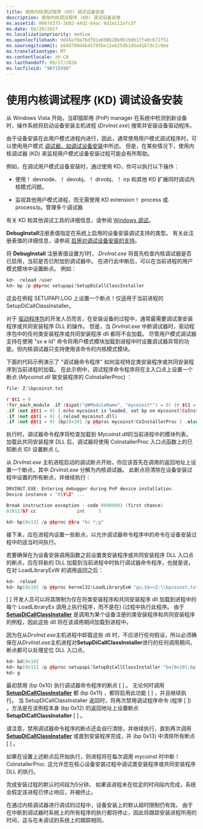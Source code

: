 ```yaml
---
title: 使用内核调试程序 (KD) 调试设备安装
description: 使用内核调试程序 (KD) 调试设备安装
ms.assetid: 0967d375-2602-44d2-b4ac-8d1e112afc3f
ms.date: 04/20/2017
ms.localizationpriority: medium
ms.openlocfilehash: 9d45ef0a76df81e698628b9b19db1ff40c671f51
ms.sourcegitcommit: b84d760d4b45795be12e625db1d5a4167dc2c9ee
ms.translationtype: MT
ms.contentlocale: zh-CN
ms.lasthandoff: 09/17/2020
ms.locfileid: "90715598"
---
```

# <a name="debugging-device-installations-with-the-kernel-debugger-kd"></a>使用内核调试程序 (KD) 调试设备安装


从 Windows Vista 开始，当即插即用 (PnP) manager 在系统中检测到新设备时，操作系统将启动设备安装主机进程 (*DrvInst.exe*) 搜索并安装设备驱动程序。

由于设备安装在此用户模式进程内进行，因此，通常使用用户模式调试程序时，可以使用用户模式 [调试器，如调试设备安装](debugging-device-installations-with-a-user-mode-debugger.md)中所述。 但是，在某些情况下，使用内核调试器 (KD) 来监视用户模式设备安装过程可能会有所帮助。

例如，在调试用户模式设备安装时，通过使用 KD，你可以执行以下操作：

-   使用！ devnode、！ devobj、！ drvobj、！ irp 和其他 KD 扩展同时调试内核模式问题。

-   监视其他用户模式进程，而无需使用 KD extension！ process 或. process/p。管理多个调试器

有关 KD 和其他调试工具的详细信息，请参阅 [Windows 调试](../debugger/index.md)。

**DebugInstall**注册表值指定在系统上启用的设备安装调试支持的类型。 有关此注册表值的详细信息，请参阅 [启用对调试设备安装的支持](enabling-support-for-debugging-device-installations.md)。

将 **DebugInstall** 注册表值设置为1时， *DrvInst.exe* 将首先检查内核调试器是否已启用，当前是否已附加到调试器中。 在进行此中断后，可以在当前进程的用户模式模块中设置断点。 例如：

```cpp
kd> .reload /user
kd> bp /p @$proc setupapi!SetupDiCallClassInstaller
```

这会在例程 SETUPAPI.LOG 上设置一个断点！仅适用于当前进程的 SetupDiCallClassInstaller。

对于 [驱动程序包](driver-packages.md)的开发人员而言，在安装设备的过程中，通常最需要调试类安装程序或共同安装程序 DLL 的操作。 但是，当 *DrvInst.exe* 中断调试器时，驱动程序包中的任何类安装程序或共同安装程序 dll 都将不会加载。 尽管用户模式调试器支持在使用 "sx e ld" 命令将用户模式模块加载到进程中时设置调试器异常的功能，但内核调试器只支持使用该命令的内核模式模块。

下面的代码示例演示了 "调试器命令程序" 如何监视特定类安装程序或共同安装程序到当前进程的加载。 在此示例中，调试程序命令程序将在主入口点上设置一个断点 (*Mycoinst.dll* 联安装程序的 CoInstallerProc) ：

```cpp
file: Z:\bpcoinst.txt

r $t1 = 0
!for_each_module .if ($spat("@#ModuleName", "mycoinst*") = 0) {r $t1 = 1}
.if (not @$t1 = 0) {.echo mycoinst is loaded, set bp on mycoinst!CoInstallerProc } .else {.echo mycoinst not loaded}
.if (not @$t1 = 0) {.reload mycoinst.dll}
.if (not @$t1 = 0) {bp[0x20] /p @$proc mycoinst!CoInstallerProc } .else {bc[0x20]}
```

执行时，调试器命令程序将检查加载到 *Mycoinst.dll*的当前进程中的模块列表。 加载此共同安装程序 DLL 后，调试器将使用 CoInstallerProc 入口点函数上的已知断点 ID) 设置断点 (。

从 *DrvInst.exe* 主机进程启动的调试断点开始，你应该首先在调用的返回地址上设置一个断点，其中 *DrvInst.exe* 分解为内核调试器。 此断点将清除在设备安装过程中设置的所有断点，并继续执行：

```cpp
DRVINST.EXE: Entering debugger during PnP device installation.
Device instance = "X\Y\Z" ...

Break instruction exception - code 80000003 (first chance)
010117b7 cc               int     3

kd> bp[0x13] /p @$proc @$ra "bc *;g"
```

接下来，应在进程内设置一些断点，以允许调试器命令程序中的命令在设备安装过程中的适当时间执行。

若要确保在为设备安装调用函数之前设置类安装程序或共同安装程序 DLL 入口点的断点，应在将新的 DLL 加载到当前进程中时执行调试器命令程序，也就是说，在对 LoadLibraryExW 的调用返回之后：

```cpp
kd> .reload
kd> bp[0x10] /p @$proc kernel32!LoadLibraryExW "gu;$$><Z:\\bpcoinst.txt;g"
```

\[ \] 开发人员可以将其限制为仅在将类安装程序和共同安装程序 dll 加载到进程中的每个 LoadLibraryEx 调用上执行程序，而不是在)  (过程中执行此程序。 由于 [**SetupDiCallClassInstaller**](/windows/win32/api/setupapi/nf-setupapi-setupdicallclassinstaller) 是调用为某个设备注册的类安装程序和共同安装程序的例程，因此这些 dll 将在该调用期间加载到进程中。

因为在从*DrvInst.exe*主机进程中卸载这些 dll 时，不应进行任何假设，所以必须确保在从*DrvInst.exe*主机进程对**SetupDiCallClassInstaller**进行的任何调用期间，断点都可以处理定位 DLL 入口点。

```cpp
kd> bd[0x10]
kd> bp[0x11] /p @$proc setupapi!SetupDiCallClassInstaller "be[0x10];bp[0x12] /p @$proc @$ra \"bd[0x10];bc[0x12];g\";g"
kd> g
```

最初禁用 (bp 0x10) 执行调试器命令程序的断点 \[ \] 。 无论何时调用 [**SetupDiCallClassInstaller**](/windows/win32/api/setupapi/nf-setupapi-setupdicallclassinstaller) 都 (bp 0x11) ，都将启用此功能 \[ \] ，并且继续执行。 当 SetupDiCallClassInstaller 返回时，将再次禁用调试程序命令 (程序 \[ \]) ，方法是在该例程本身 (bp 0x12) 的返回地址上设置断点**SetupDiCallClassInstaller** \[ \] 。

请注意，禁用调试器命令程序的断点还会自行清除，并继续执行，直到再次调用 [**SetupDiCallClassInstaller**](/windows/win32/api/setupapi/nf-setupapi-setupdicallclassinstaller) 或直到安装程序完成，并 (bp 0x13) 中清除所有断点 \[ \] 。

如果在设置上述断点后开始执行，则进程将在每次调用 mycoinst 时中断！CoInstallerProc. 这允许您在核心设备安装过程中调试类安装程序或共同安装程序 DLL 的执行。

完成安装过程的默认时间段为5分钟。 如果该进程未在给定的时间段内完成，系统会假定该进程已停止响应，并被终止。

在通过内核调试器进行调试的过程中，设备安装上的默认超时限制仍有效。 由于在中断到调试器时系统上的所有程序的执行都将停止，因此将跟踪安装进程所用的时间，这与在未调试的系统上的跟踪相同。

 

